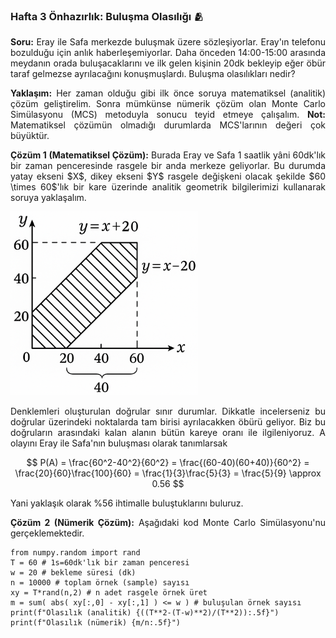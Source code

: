 <h3>Hafta 3 Önhazırlık: Buluşma Olasılığı 🫂</h3>

<p align="justify"><b>Soru:</b> Eray ile Safa merkezde buluşmak üzere sözleşiyorlar. Eray'ın telefonu bozulduğu için anlık haberleşemiyorlar. Daha önceden 14:00-15:00 arasında meydanın orada buluşacaklarını ve ilk gelen kişinin 20dk bekleyip eğer öbür taraf gelmezse ayrılacağını konuşmuşlardı. Buluşma olasılıkları nedir?</p>

<p align="justify"><b>Yaklaşım:</b> Her zaman olduğu gibi ilk önce soruya matematiksel (analitik) çözüm geliştirelim. Sonra mümkünse nümerik çözüm olan Monte Carlo Simülasyonu (MCS) metoduyla sonucu teyid etmeye çalışalım. <b>Not:</b> Matematiksel çözümün olmadığı durumlarda MCS'larının değeri çok büyüktür.</p>

<p align="justify"><b>Çözüm 1 (Matematiksel Çözüm):</b> Burada Eray ve Safa 1 saatlik yâni 60dk'lık bir zaman penceresinde rasgele bir anda merkeze geliyorlar. Bu durumda yatay ekseni $X$, dikey ekseni $Y$ rasgele değişkeni olacak şekilde $60 \times 60$'lık bir kare üzerinde analitik geometrik bilgilerimizi kullanarak soruya yaklaşalım.</p>

<img src="downtown-meeting.png" alt="geometric approach" width="300" height="auto">

<p align="justify">Denklemleri oluşturulan doğrular sınır durumlar. Dikkatle incelerseniz bu doğrular üzerindeki noktalarda tam birisi ayrılacakken öbürü geliyor. Biz bu doğruların arasındaki kalan alanın bütün kareye oranı ile ilgileniyoruz. A olayını Eray ile Safa'nın buluşması olarak tanımlarsak</p>

$$
P(A) = \frac{60^2-40^2}{60^2} = \frac{(60-40)(60+40)}{60^2} = \frac{20}{60}\frac{100}{60} = \frac{1}{3}\frac{5}{3} = \frac{5}{9} \approx 0.56
$$

<p align="justify">Yani yaklaşık olarak %56 ihtimalle buluştuklarını buluruz.</p>

<p align="justify"><b>Çözüm 2 (Nümerik Çözüm):</b> Aşağıdaki kod Monte Carlo Simülasyonu'nu gerçeklemektedir.</p>

```
from numpy.random import rand
T = 60 # 1s=60dk'lık bir zaman penceresi
w = 20 # bekleme süresi (dk)
n = 10000 # toplam örnek (sample) sayısı
xy = T*rand(n,2) # n adet rasgele örnek üret
m = sum( abs( xy[:,0] - xy[:,1] ) <= w ) # buluşulan örnek sayısı
print(f"Olasılık (analitik) {((T**2-(T-w)**2)/(T**2)):.5f}")
print(f"Olasılık (nümerik) {m/n:.5f}")
```
